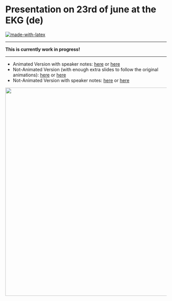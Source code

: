 # Presentation on 23rd of june at the EKG (de)

[![made-with-latex](https://img.shields.io/badge/Made%20with-LaTeX-1f425f.svg)](https://www.latex-project.org/)

----

<b>This is currently work in progress!</b>

----

* Animated Version with speaker notes: [here](https://media.githubusercontent.com/media/EagleoutIce/ekg-cs-presentation/gh-pages/slides.pdf) or [here](https://github.com/EagleoutIce/ekg-cs-presentation/blob/gh-pages/slides.pdf)
* Not-Animated Version (with enough extra slides to follow the original animations): [here](https://media.githubusercontent.com/media/EagleoutIce/ekg-cs-presentation/gh-pages/noanim_noannot_slides.pdf) or [here](https://github.com/EagleoutIce/ekg-cs-presentation/blob/gh-pages/noanim_noannot_slides.pdf)
* Not-Animated Version with speaker notes: [here](https://media.githubusercontent.com/media/EagleoutIce/ekg-cs-presentation/gh-pages/noanim_slides.pdf) or [here](https://github.com/EagleoutIce/ekg-cs-presentation/blob/gh-pages/noanim_slides.pdf)

[<img src="https://github.com/EagleoutIce/ekg-cs-presentation/blob/gh-pages/preview-01.png?raw=true" width="650"/>](https://media.githubusercontent.com/media/EagleoutIce/ekg-cs-presentation/gh-pages/noanim_noannot_slides.pdf)
